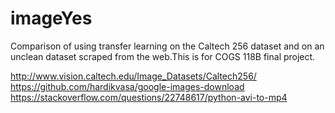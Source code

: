 # imageYes
Comparison of using transfer learning on the Caltech 256 dataset and on an unclean dataset scraped from the web.This is for COGS 118B final project.  

http://www.vision.caltech.edu/Image_Datasets/Caltech256/  
https://github.com/hardikvasa/google-images-download  
https://stackoverflow.com/questions/22748617/python-avi-to-mp4  

